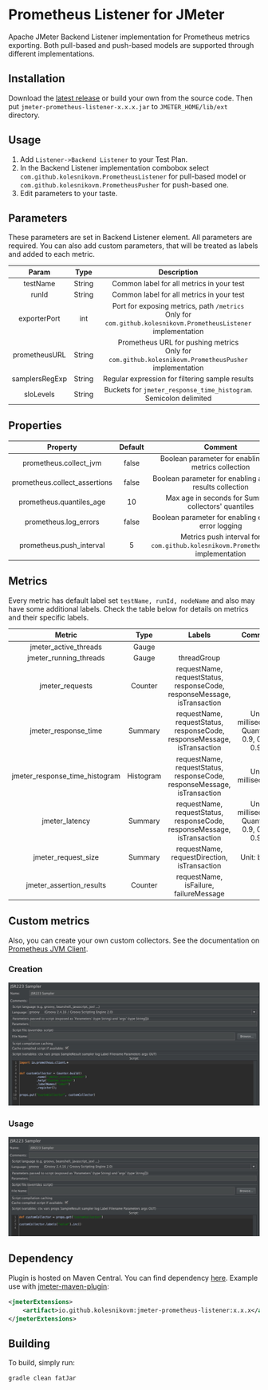 # Prometheus Listener for JMeter

Apache JMeter Backend Listener implementation for Prometheus metrics exporting.
Both pull-based and push-based models are supported through different implementations.

## Installation

Download the [latest release](https://github.com/kolesnikovm/jmeter-prometheus-listener/releases/latest) or build your own from the source code.
Then put `jmeter-prometheus-listener-x.x.x.jar` to `JMETER_HOME/lib/ext` directory.

## Usage

1. Add `Listener->Backend Listener` to your Test Plan.
2. In the Backend Listener implementation combobox select `com.github.kolesnikovm.PrometheusListener` for pull-based model or `com.github.kolesnikovm.PrometheusPusher` for push-based one.
3. Edit parameters to your taste.

## Parameters

These parameters are set in Backend Listener element. All parameters are required. You can also add custom parameters,
that will be treated as labels and added to each metric.

| Param |  Type  |                                                     Description                                                      |
|:---:|:------:|:--------------------------------------------------------------------------------------------------------------------:|
| testName | String |                                      Common label for all metrics in your test                                       |
| runId | String |                                      Common label for all metrics in your test                                       |
| exporterPort |  int   | Port for exposing metrics, path `/metrics` <br/> Only for `com.github.kolesnikovm.PrometheusListener` implementation |
| prometheusURL | String |      Prometheus URL for pushing metrics <br/> Only for `com.github.kolesnikovm.PrometheusPusher` implementation      |
| samplersRegExp | String |                                   Regular expression for filtering sample results                                    |
| sloLevels | String |                          Buckets for `jmeter_response_time_histogram`. Semicolon delimited                           |

## Properties

| Property | Default |                                      Comment                                       |
| :---: |:-------:|:----------------------------------------------------------------------------------:|
| prometheus.collect_jvm |  false  |               Boolean parameter for enabling JVM metrics collection                |
| prometheus.collect_assertions |  false  |            Boolean parameter for enabling assertion results collection             |
| prometheus.quantiles_age |   10    |                Max age in seconds for Summary collectors' quantiles                |
| prometheus.log_errors |  false  |               Boolean parameter for enabling extended error logging                |
| prometheus.push_interval |    5    | Metrics push interval for `com.github.kolesnikovm.PrometheusPusher` implementation |

## Metrics

Every metric has default label set `testName, runId, nodeName` and also may have some additional labels. Check the table below for details on metrics and their specific labels.

|             Metric             |   Type    | Labels | Comment |
|:------------------------------:|:---------:| :---: | :---: |
|     jmeter_active_threads      |   Gauge   | | |
|     jmeter_running_threads     |   Gauge   | threadGroup | |
|        jmeter_requests         |  Counter  | requestName, requestStatus, responseCode, responseMessage, isTransaction | |
|      jmeter_response_time      |  Summary  | requestName, requestStatus, responseCode, responseMessage, isTransaction | Unit: milliseconds<br/> Quantiles: 0.9, 0.95, 0.99 |
| jmeter_response_time_histogram | Histogram |requestName, requestStatus, responseCode, responseMessage, isTransaction | Unit: milliseconds |
|         jmeter_latency         |  Summary  | requestName, requestStatus, responseCode, responseMessage, isTransaction | Unit: milliseconds<br/> Quantiles: 0.9, 0.95, 0.99 |
|      jmeter_request_size       |  Summary  | requestName, requestDirection, isTransaction | Unit: bytes |
|    jmeter_assertion_results    |  Counter  | requestName, isFailure, failureMessage | |

## Custom metrics

Also, you can create your own custom collectors. See the documentation on [Prometheus JVM Client](https://github.com/prometheus/client_java).

### Creation

![Custom collector creation](/docs/images/collector_creation.jpeg?raw=true)

### Usage

![Custom collector usage](/docs/images/collector_usage.jpeg?raw=true)

## Dependency

Plugin is hosted on Maven Central. You can find dependency [here](https://search.maven.org/artifact/io.github.kolesnikovm/jmeter-prometheus-listener). Example use with [jmeter-maven-plugin](https://github.com/jmeter-maven-plugin/jmeter-maven-plugin):

```xml
<jmeterExtensions>
    <artifact>io.github.kolesnikovm:jmeter-prometheus-listener:x.x.x</artifact>
</jmeterExtensions>
```

## Building

To build, simply run:

```bash
gradle clean fatJar
```